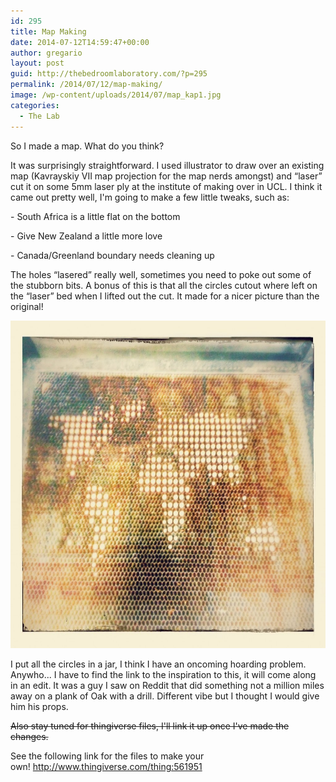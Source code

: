```yaml
---
id: 295
title: Map Making
date: 2014-07-12T14:59:47+00:00
author: gregario
layout: post
guid: http://thebedroomlaboratory.com/?p=295
permalink: /2014/07/12/map-making/
image: /wp-content/uploads/2014/07/map_kap1.jpg
categories:
  - The Lab
---
```

So I made a map. What do you think?

It was surprisingly straightforward. I used illustrator to draw over an existing map (Kavrayskiy VII map projection for the map nerds amongst) and &#8220;laser&#8221; cut it on some 5mm laser ply at the institute of making over in UCL. I think it came out pretty well, I'm going to make a few little tweaks, such as:

<p style="text-align: left;">
  - South Africa is a little flat on the bottom
</p>

<p style="text-align: left;">
  - Give New Zealand a little more love
</p>

<p style="text-align: left;">
  - Canada/Greenland boundary needs cleaning up
</p>

<p style="text-align: left;">
  The holes &#8220;lasered&#8221; really well, sometimes you need to poke out some of the stubborn bits. A bonus of this is that all the circles cutout where left on the &#8220;laser&#8221; bed when I lifted out the cut. It made for a nicer picture than the original!
</p>

[<img class="aligncenter wp-image-296 size-large" src="/wp-content/uploads/2014/07/IMG_20140710_134337-EFFECTS-1024x767.jpg" alt="" width="700" height="524" />](/wp-content/uploads/2014/07/IMG_20140710_134337-EFFECTS.jpg)

<p style="text-align: left;">
  I put all the circles in a jar, I think I have an oncoming hoarding problem. Anywho... I have to find the link to the inspiration to this, it will come along in an edit. It was a guy I saw on Reddit that did something not a million miles away on a plank of Oak with a drill. Different vibe but I thought I would give him his props.
</p>

<del>Also stay tuned for thingiverse files, I'll link it up once I've made the changes.</del>

See the following link for the files to make your own! http://www.thingiverse.com/thing:561951